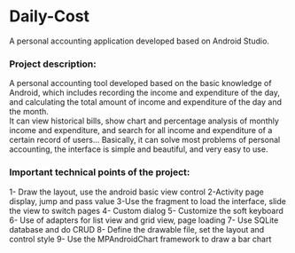# Daily-Cost
A personal accounting application developed based on Android Studio.
### Project description: 
A personal accounting tool developed based on the basic knowledge of Android, which includes recording the income and expenditure of the day, and calculating the total amount of income and expenditure of the day and the month.  
It can view historical bills, show chart and percentage analysis of monthly income and expenditure, and search for all income and expenditure of a certain record of users... Basically, it can solve most problems of personal accounting, the interface is simple and beautiful, and very easy to use.
### Important technical points of the project:
1- Draw the layout, use the android basic view control
2-Activity page display, jump and pass value
3-Use the fragment to load the interface, slide the view to switch pages
4- Custom dialog
5- Customize the soft keyboard
6- Use of adapters for list view and grid view, page loading
7- Use SQLite database and do CRUD
8- Define the drawable file, set the layout and control style
9- Use the MPAndroidChart framework to draw a bar chart
